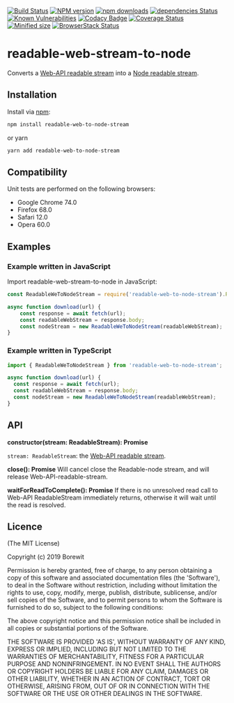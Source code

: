 [![Build Status](https://travis-ci.org/Borewit/readable-web-to-node-stream.svg?branch=master)](https://travis-ci.org/Borewit/readable-web-to-node-stream)
[![NPM version](https://badge.fury.io/js/readable-web-to-node-stream.svg)](https://npmjs.org/package/readable-web-to-node-stream)
[![npm downloads](http://img.shields.io/npm/dm/readable-web-to-node-stream.svg)](https://npmcharts.com/compare/readable-web-to-node-stream)
[![dependencies Status](https://david-dm.org/Borewit/readable-web-to-node-stream/status.svg)](https://david-dm.org/Borewit/readable-web-to-node-stream)
[![Known Vulnerabilities](https://snyk.io/test/github/Borewit/readable-web-to-node-stream/badge.svg?targetFile=package.json)](https://snyk.io/test/github/Borewit/readable-web-to-node-stream?targetFile=package.json)
[![Codacy Badge](https://api.codacy.com/project/badge/Grade/b48f9601e0984734b1962913f70432a6)](https://www.codacy.com/app/Borewit/readable-web-to-node-stream?utm_source=github.com&amp;utm_medium=referral&amp;utm_content=Borewit/readable-web-to-node-stream&amp;utm_campaign=Badge_Grade)
[![Coverage Status](https://coveralls.io/repos/github/Borewit/readable-web-to-node-stream/badge.svg?branch=master)](https://coveralls.io/github/Borewit/readable-web-to-node-stream?branch=master)
[![Minified size](https://badgen.net/bundlephobia/min/readable-web-to-node-stream)](https://bundlephobia.com/result?p=readable-web-to-node-stream)
[![BrowserStack Status](https://www.browserstack.com/automate/badge.svg?badge_key=SWR6dmZVZG1nQkFjM2xuVVBIMk9WcW9qWkE3dS9DZytJL1NJWkhLcERPTT0tLXZieHpCYmsrSHEwSVlZbmx0U1Zaa3c9PQ==--6060c5253c29686ef5db4d67dbe2fbd636932cb4)](https://www.browserstack.com/automate/public-build/SWR6dmZVZG1nQkFjM2xuVVBIMk9WcW9qWkE3dS9DZytJL1NJWkhLcERPTT0tLXZieHpCYmsrSHEwSVlZbmx0U1Zaa3c9PQ==--6060c5253c29686ef5db4d67dbe2fbd636932cb4)

# readable-web-stream-to-node

Converts a [Web-API readable stream](https://developer.mozilla.org/en-US/docs/Web/API/ReadableStreamDefaultReader) into a [Node readable stream](https://nodejs.org/api/stream.html#stream_readable_streams).

## Installation
Install via [npm](http://npmjs.org/):

```bash
npm install readable-web-to-node-stream
```
or yarn
```bash
yarn add readable-web-to-node-stream
```

## Compatibility

Unit tests are performed on the following browsers:

*  Google Chrome 74.0
*  Firefox 68.0
*  Safari 12.0
*  Opera 60.0
 
## Examples

### Example written in JavaScript

Import readable-web-stream-to-node in JavaScript:
```JavaScript
const ReadableWeToNodeStream = require('readable-web-to-node-stream').ReadableWeToNodeStream;

async function download(url) {
    const response = await fetch(url);
    const readableWebStream = response.body;
    const nodeStream = new ReadableWeToNodeStream(readableWebStream);
}

```

### Example written in TypeScript

```TypeScript
import { ReadableWeToNodeStream } from 'readable-web-to-node-stream';

async function download(url) {
  const response = await fetch(url);
  const readableWebStream = response.body;
  const nodeStream = new ReadableWeToNodeStream(readableWebStream);
}
```

## API

**constructor(stream: ReadableStream): Promise<void>**

`stream: ReadableStream`: the [Web-API readable stream](https://developer.mozilla.org/en-US/docs/Web/API/ReadableStreamDefaultReader).

**close(): Promise<void>**
Will cancel close the Readable-node stream, and will release Web-API-readable-stream.

**waitForReadToComplete(): Promise<void>**
If there is no unresolved read call to Web-API Readable​Stream immediately returns, otherwise it will wait until the read is resolved.

## Licence

(The MIT License)

Copyright (c) 2019 Borewit

Permission is hereby granted, free of charge, to any person obtaining a copy of this software and associated documentation files (the 'Software'), to deal in the Software without restriction, including without limitation the rights to use, copy, modify, merge, publish, distribute, sublicense, and/or sell copies of the Software, and to permit persons to whom the Software is furnished to do so, subject to the following conditions:

The above copyright notice and this permission notice shall be included in all copies or substantial portions of the Software.

THE SOFTWARE IS PROVIDED 'AS IS', WITHOUT WARRANTY OF ANY KIND, EXPRESS OR IMPLIED, INCLUDING BUT NOT LIMITED TO THE WARRANTIES OF MERCHANTABILITY, FITNESS FOR A PARTICULAR PURPOSE AND NONINFRINGEMENT. IN NO EVENT SHALL THE AUTHORS OR COPYRIGHT HOLDERS BE LIABLE FOR ANY CLAIM, DAMAGES OR OTHER LIABILITY, WHETHER IN AN ACTION OF CONTRACT, TORT OR OTHERWISE, ARISING FROM, OUT OF OR IN CONNECTION WITH THE SOFTWARE OR THE USE OR OTHER DEALINGS IN THE SOFTWARE.
